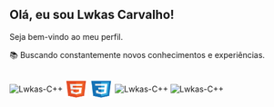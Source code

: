 ## Olá, eu sou Lwkas Carvalho!

Seja bem-vindo ao meu perfil.

📚 Buscando constantemente novos conhecimentos e experiências.

<div style="display: inline_block"><br>
  <img align="center" alt="Lwkas-C++" height="35" width="35" src="https://img.icons8.com/?size=512&id=108784&format=png">
  <img align="center" alt="Lwkas-HTML" height="30" width="40" src="https://raw.githubusercontent.com/devicons/devicon/master/icons/html5/html5-original.svg">
  <img align="center" alt="Lwkas-CSS" height="30" width="40" src="https://raw.githubusercontent.com/devicons/devicon/master/icons/css3/css3-original.svg">
  <img align="center" alt="Lwkas-C++" height="35" width="35" src="https://img.icons8.com/?size=512&id=40669&format=png">
  <img align="center" alt="Lwkas-C++" height="35" width="35" src="https://img.icons8.com/?size=512&id=12599&format=png">
</div>
